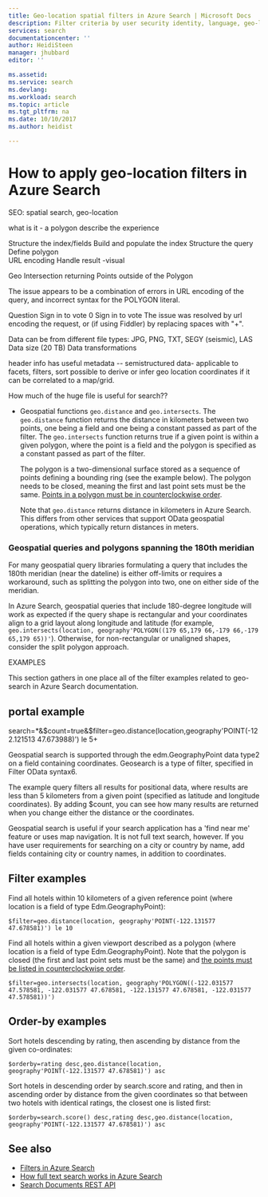 ```yaml
---
title: Geo-location spatial filters in Azure Search | Microsoft Docs
description: Filter criteria by user security identity, language, geo-location, or numeric values to reduce search results on queries in Azure Search, a hosted cloud search service on Microsoft Azure.
services: search
documentationcenter: ''
author: HeidiSteen
manager: jhubbard
editor: ''

ms.assetid: 
ms.service: search
ms.devlang: 
ms.workload: search
ms.topic: article
ms.tgt_pltfrm: na
ms.date: 10/10/2017
ms.author: heidist

---
```


# How to apply geo-location filters in Azure Search 

SEO: spatial search, geo-location

what is it - a polygon
describe the experience

Structure the index/fields
Build and populate the index
Structure the query
  Define polygon   
  URL encoding
Handle result -visual

Geo Intersection returning Points outside of the Polygon

The issue appears to be a combination of errors in URL encoding of the query, and incorrect syntax for the POLYGON literal.

Question
Sign in to vote
0
Sign in to vote
The issue was resolved by url encoding the request, or (if using Fiddler) by replacing spaces with "+".


Data can be from different file types: JPG, PNG, TXT, SEGY (seismic), LAS
Data size (20 TB)
Data transformations

header info has useful metadata -- semistructured data- applicable to facets, filters, sort
possible to derive or infer geo location coordinates if it can be correlated to a map/grid.

How much of the huge file is useful for search??

-   Geospatial functions `geo.distance` and `geo.intersects`. The `geo.distance` function returns the distance in kilometers between two points, one being a field and one being a constant passed as part of the filter. The `geo.intersects` function returns true if a given point is within a given polygon, where the point is a field and the polygon is specified as a constant passed as part of the filter.  

    The polygon is a two-dimensional surface stored as a sequence of points defining a bounding ring (see the example below). The polygon needs to be closed, meaning the first and last point sets must be the same. [Points in a polygon must be in counterclockwise order](https://msdn.microsoft.com/library/azure/dn798938.aspx#Anchor_1).

    Note that `geo.distance` returns distance in kilometers in Azure Search. This differs from other services that support OData geospatial operations, which typically return distances in meters.  



### Geospatial queries and polygons spanning the 180th meridian  
 For many geospatial query libraries formulating a query that includes the 180th meridian (near the dateline) is either off-limits or requires a workaround, such as splitting the polygon into two, one on either side of the meridian.  

 In Azure Search, geospatial queries that include 180-degree longitude will work as expected if the query shape is rectangular and your coordinates align to a grid layout along longitude and latitude (for example, `geo.intersects(location, geography'POLYGON((179 65,179 66,-179 66,-179 65,179 65))'`). Otherwise, for non-rectangular or unaligned shapes, consider the split polygon approach.  

EXAMPLES

This section gathers in one place all of the filter examples related to geo-search in Azure Search documentation.

## portal example

search=*&$count=true&$filter=geo.distance(location,geography'POINT(-122.121513 47.673988)') le 5+

Geospatial search is supported through the edm.GeographyPoint data type2 on a field containing coordinates. Geosearch is a type of filter, specified in Filter OData syntax6.

The example query filters all results for positional data, where results are less than 5 kilometers from a given point (specified as latitude and longitude coordinates). By adding $count, you can see how many results are returned when you change either the distance or the coordinates.

Geospatial search is useful if your search application has a 'find near me' feature or uses map navigation. It is not full text search, however. If you have user requirements for searching on a city or country by name, add fields containing city or country names, in addition to coordinates.

## Filter examples

 Find all hotels within 10 kilometers of a given reference point (where location is a field of type Edm.GeographyPoint):  

```  
$filter=geo.distance(location, geography'POINT(-122.131577 47.678581)') le 10  
```  

 Find all hotels within a given viewport described as a polygon (where location is a field of type Edm.GeographyPoint). Note that the polygon is closed (the first and last point sets must be the same) and [the points must be listed in counterclockwise order](https://msdn.microsoft.com/library/azure/dn798938.aspx#Anchor_1).

```  
$filter=geo.intersects(location, geography'POLYGON((-122.031577 47.578581, -122.031577 47.678581, -122.131577 47.678581, -122.031577 47.578581))')  
```  

## Order-by examples

Sort hotels descending by rating, then ascending by distance from the given co-ordinates:

```
$orderby=rating desc,geo.distance(location, geography'POINT(-122.131577 47.678581)') asc
```

Sort hotels in descending order by search.score and rating, and then in ascending order by distance from the given coordinates so that
between two hotels with identical ratings, the closest one is listed first:

```
$orderby=search.score() desc,rating desc,geo.distance(location, geography'POINT(-122.131577 47.678581)') asc
```


## See also

+ [Filters in Azure Search]()
+ [How full text search works in Azure Search]()
+ [Search Documents REST API]()

